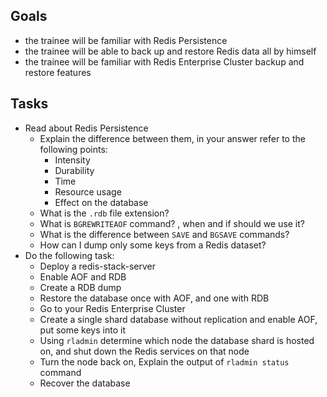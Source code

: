 ## Goals
* the trainee will be familiar with Redis Persistence
* the trainee will be able to back up and restore Redis data all by himself
* the trainee will be familiar with Redis Enterprise Cluster backup and restore features

## Tasks
* Read about Redis Persistence
  * Explain the difference between them, in your answer refer to the following points:
    * Intensity
    * Durability
    * Time
    * Resource usage
    * Effect on the database
  * What is the `.rdb` file extension?
  * What is `BGREWRITEAOF` command? , when and if should we use it?
  * What is the difference between `SAVE` and `BGSAVE` commands?
  * How can I dump only some keys from a Redis dataset?
* Do the following task:
  * Deploy a redis-stack-server
  * Enable AOF and RDB
  * Create a RDB dump
  * Restore the database once with AOF, and one with RDB
  * Go to your Redis Enterprise Cluster
  * Create a single shard database without replication and enable AOF, put some keys into it
  * Using `rladmin` determine which node the database shard is hosted on, and shut down the Redis services on that node
  * Turn the node back on, Explain the output of `rladmin status` command
  * Recover the database